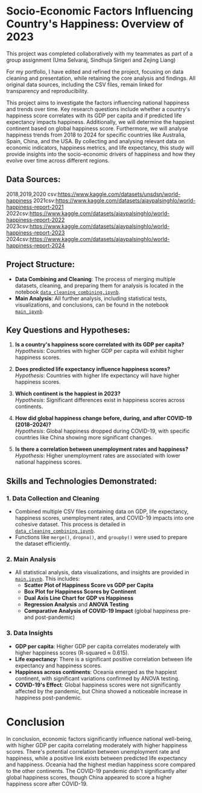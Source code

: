 # Socio-Economic Factors Influencing Country's Happiness: Overview of 2023

This project was completed collaboratively with my teammates as part of a group assignment (Uma Selvaraj, Sindhuja Sirigeri and Zejing Liang)

For my portfolio, I have edited and refined the project, focusing on data cleaning and presentation, while retaining the core analysis and findings. All original data sources, including the CSV files, remain linked for transparency and reproducibility. 

This project aims to investigate the factors influencing national happiness and trends over time. Key research questions include whether a country's happiness score correlates with its GDP per capita and if predicted life expectancy impacts happiness. Additionally, we will determine the happiest continent based on global happiness score. Furthermore, we will analyse happiness trends from 2018 to 2024 for specific countries like Australia, Spain, China, and the USA. By collecting and analysing relevant data on economic indicators, happiness metrics, and life expectancy, this study will provide insights into the socio-economic drivers of happiness and how they evolve over time across different regions.



## Data Sources:

2018,2019,2020 csv:https://www.kaggle.com/datasets/unsdsn/world-happiness
2021csv:https://www.kaggle.com/datasets/ajaypalsinghlo/world-happiness-report-2021
2022csv:https://www.kaggle.com/datasets/ajaypalsinghlo/world-happiness-report-2022
2023csv:https://www.kaggle.com/datasets/ajaypalsinghlo/world-happiness-report-2023
2024csv:https://www.kaggle.com/datasets/ajaypalsinghlo/world-happiness-report-2024


## Project Structure:

- **Data Combining and Cleaning**: The process of merging multiple datasets, cleaning, and preparing them for analysis is located in the notebook [`data_cleaning_combining.ipynb`](link_to_notebook).
- **Main Analysis**: All further analysis, including statistical tests, visualizations, and conclusions, can be found in the notebook [`main_ipynb`](link_to_notebook).

## Key Questions and Hypotheses:
1. **Is a country's happiness score correlated with its GDP per capita?**  
   *Hypothesis*: Countries with higher GDP per capita will exhibit higher happiness scores.

2. **Does predicted life expectancy influence happiness scores?**  
   *Hypothesis*: Countries with higher life expectancy will have higher happiness scores.

3. **Which continent is the happiest in 2023?**  
   *Hypothesis*: Significant differences exist in happiness scores across continents.

4. **How did global happiness change before, during, and after COVID-19 (2018–2024)?**  
   *Hypothesis*: Global happiness dropped during COVID-19, with specific countries like China showing more significant changes.

5. **Is there a correlation between unemployment rates and happiness?**  
   *Hypothesis*: Higher unemployment rates are associated with lower national happiness scores.

## Skills and Technologies Demonstrated:

### 1. **Data Collection and Cleaning**  
   - Combined multiple CSV files containing data on GDP, life expectancy, happiness scores, unemployment rates, and COVID-19 impacts into one cohesive dataset. This process is detailed in [`data_cleaning_combining.ipynb`](link_to_notebook).
   - Functions like `merge()`, `dropna()`, and `groupby()` were used to prepare the dataset efficiently.

### 2. **Main Analysis**
   - All statistical analysis, data visualizations, and insights are provided in [`main.ipynb`](link_to_notebook). This includes:
     - **Scatter Plot of Happiness Score vs GDP per Capita**
     - **Box Plot for Happiness Scores by Continent**
     - **Dual Axis Line Chart for GDP vs Happiness**
     - **Regression Analysis** and **ANOVA Testing**
     - **Comparative Analysis of COVID-19 Impact** (global happiness pre- and post-pandemic)

### 3. **Data Insights**
   - **GDP per capita**: Higher GDP per capita correlates moderately with higher happiness scores (R-squared ≈ 0.615).
   - **Life expectancy**: There is a significant positive correlation between life expectancy and happiness scores.
   - **Happiness across continents**: Oceania emerged as the happiest continent, with significant variations confirmed by ANOVA testing.
   - **COVID-19's Effect**: Global happiness scores were not significantly affected by the pandemic, but China showed a noticeable increase in happiness post-pandemic.


# Conclusion

In conclusion, economic factors significantly influence national well-being, with higher GDP per capita correlating moderately with higher happiness scores. There's potential correlation between unemployment rate and happiness, while a positive link exists between predicted life expectancy and happiness. Oceania had the highest median happiness score compared to the other continents. The COVID-19 pandemic didn't significantly alter global happiness scores, though China appeared to score a higher happiness score after COVID-19. 

